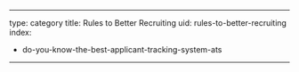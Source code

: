 
---
type: category
title: Rules to Better Recruiting
uid: rules-to-better-recruiting
index:
 - do-you-know-the-best-applicant-tracking-system-ats
---



